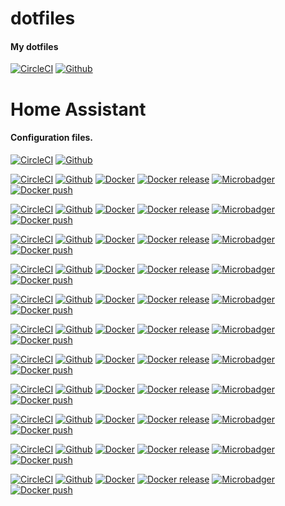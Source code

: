 # dotfiles
#### My dotfiles


[//]: # (BlockStart)
[![CircleCI](https://img.shields.io/circleci/project/github/forwardcomputers/dotfiles.svg?label=dotfiles)](https://circleci.com/gh/forwardcomputers/dotfiles)
[![Github](https://img.shields.io/badge/github--grey.svg?label=&logo=github&logoColor=white)](https://github.com/forwardcomputers/dotfiles)

[//]: # (BlockEnd)

# Home Assistant
#### Configuration files.


[//]: # (BlockStart)
[![CircleCI](https://img.shields.io/circleci/project/github/forwardcomputers/home-assistant.svg?label=home-assistant)](https://circleci.com/gh/forwardcomputers/home-assistant)
[![Github](https://img.shields.io/badge/github--grey.svg?label=&logo=github&logoColor=white)](https://github.com/forwardcomputers/home-assistant)

[//]: # (BlockEnd)
[![CircleCI](https://img.shields.io/circleci/project/github/forwardcomputers/audacity.svg?label=audacity)](https://circleci.com/gh/forwardcomputers/audacity)
[![Github](https://img.shields.io/badge/github--grey.svg?label=&logo=github&logoColor=white)](https://github.com/forwardcomputers/audacity)
[![Docker](https://img.shields.io/badge/docker--E5E5E5.svg?label=&logo=docker)](https://hub.docker.com/r/forwardcomputers/audacity)
[![Docker release](https://img.shields.io/badge/dynamic/json.svg?query=$.results.0.name&label=latest%20tag&url=https://registry.hub.docker.com/v2/repositories/forwardcomputers/audacity/tags)](https://hub.docker.com/r/forwardcomputers/audacity)
[![Microbadger](https://images.microbadger.com/badges/image/forwardcomputers/audacity.svg)](http://microbadger.com/images/forwardcomputers/audacity "Image size")
<br/>
[![Docker push](https://img.shields.io/badge/dynamic/json.svg?query=$.Labels.BuildDate&label=pushed%20on&url=https://api.microbadger.com/v1/images/forwardcomputers/audacity)](https://hub.docker.com/r/forwardcomputers/audacity)

[![CircleCI](https://img.shields.io/circleci/project/github/forwardcomputers/blender.svg?label=blender)](https://circleci.com/gh/forwardcomputers/blender)
[![Github](https://img.shields.io/badge/github--grey.svg?label=&logo=github&logoColor=white)](https://github.com/forwardcomputers/blender)
[![Docker](https://img.shields.io/badge/docker--E5E5E5.svg?label=&logo=docker)](https://hub.docker.com/r/forwardcomputers/blender)
[![Docker release](https://img.shields.io/badge/dynamic/json.svg?query=$.results.0.name&label=latest%20tag&url=https://registry.hub.docker.com/v2/repositories/forwardcomputers/blender/tags)](https://hub.docker.com/r/forwardcomputers/blender)
[![Microbadger](https://images.microbadger.com/badges/image/forwardcomputers/blender.svg)](http://microbadger.com/images/forwardcomputers/blender "Image size")
<br/>
[![Docker push](https://img.shields.io/badge/dynamic/json.svg?query=$.Labels.BuildDate&label=pushed%20on&url=https://api.microbadger.com/v1/images/forwardcomputers/blender)](https://hub.docker.com/r/forwardcomputers/blender)

[![CircleCI](https://img.shields.io/circleci/project/github/forwardcomputers/chrome.svg?label=chrome)](https://circleci.com/gh/forwardcomputers/chrome)
[![Github](https://img.shields.io/badge/github--grey.svg?label=&logo=github&logoColor=white)](https://github.com/forwardcomputers/chrome)
[![Docker](https://img.shields.io/badge/docker--E5E5E5.svg?label=&logo=docker)](https://hub.docker.com/r/forwardcomputers/chrome)
[![Docker release](https://img.shields.io/badge/dynamic/json.svg?query=$.results.0.name&label=latest%20tag&url=https://registry.hub.docker.com/v2/repositories/forwardcomputers/chrome/tags)](https://hub.docker.com/r/forwardcomputers/chrome)
[![Microbadger](https://images.microbadger.com/badges/image/forwardcomputers/chrome.svg)](http://microbadger.com/images/forwardcomputers/chrome "Image size")
<br/>
[![Docker push](https://img.shields.io/badge/dynamic/json.svg?query=$.Labels.BuildDate&label=pushed%20on&url=https://api.microbadger.com/v1/images/forwardcomputers/chrome)](https://hub.docker.com/r/forwardcomputers/chrome)

[![CircleCI](https://img.shields.io/circleci/project/github/forwardcomputers/firefox.svg?label=firefox)](https://circleci.com/gh/forwardcomputers/firefox)
[![Github](https://img.shields.io/badge/github--grey.svg?label=&logo=github&logoColor=white)](https://github.com/forwardcomputers/firefox)
[![Docker](https://img.shields.io/badge/docker--E5E5E5.svg?label=&logo=docker)](https://hub.docker.com/r/forwardcomputers/firefox)
[![Docker release](https://img.shields.io/badge/dynamic/json.svg?query=$.results.0.name&label=latest%20tag&url=https://registry.hub.docker.com/v2/repositories/forwardcomputers/firefox/tags)](https://hub.docker.com/r/forwardcomputers/firefox)
[![Microbadger](https://images.microbadger.com/badges/image/forwardcomputers/firefox.svg)](http://microbadger.com/images/forwardcomputers/firefox "Image size")
<br/>
[![Docker push](https://img.shields.io/badge/dynamic/json.svg?query=$.Labels.BuildDate&label=pushed%20on&url=https://api.microbadger.com/v1/images/forwardcomputers/firefox)](https://hub.docker.com/r/forwardcomputers/firefox)

[![CircleCI](https://img.shields.io/circleci/project/github/forwardcomputers/firefox-esr.svg?label=firefox&ndash;esr)](https://circleci.com/gh/forwardcomputers/firefox-esr)
[![Github](https://img.shields.io/badge/github--grey.svg?label=&logo=github&logoColor=white)](https://github.com/forwardcomputers/firefox-esr)
[![Docker](https://img.shields.io/badge/docker--E5E5E5.svg?label=&logo=docker)](https://hub.docker.com/r/forwardcomputers/firefox-esr)
[![Docker release](https://img.shields.io/badge/dynamic/json.svg?query=$.results.0.name&label=latest%20tag&url=https://registry.hub.docker.com/v2/repositories/forwardcomputers/firefox-esr/tags)](https://hub.docker.com/r/forwardcomputers/firefox-esr)
[![Microbadger](https://images.microbadger.com/badges/image/forwardcomputers/firefox-esr.svg)](http://microbadger.com/images/forwardcomputers/firefox-esr "Image size")
<br/>
[![Docker push](https://img.shields.io/badge/dynamic/json.svg?query=$.Labels.BuildDate&label=pushed%20on&url=https://api.microbadger.com/v1/images/forwardcomputers/firefox-esr)](https://hub.docker.com/r/forwardcomputers/firefox-esr)

[![CircleCI](https://img.shields.io/circleci/project/github/forwardcomputers/gimp.svg?label=gimp)](https://circleci.com/gh/forwardcomputers/gimp)
[![Github](https://img.shields.io/badge/github--grey.svg?label=&logo=github&logoColor=white)](https://github.com/forwardcomputers/gimp)
[![Docker](https://img.shields.io/badge/docker--E5E5E5.svg?label=&logo=docker)](https://hub.docker.com/r/forwardcomputers/gimp)
[![Docker release](https://img.shields.io/badge/dynamic/json.svg?query=$.results.0.name&label=latest%20tag&url=https://registry.hub.docker.com/v2/repositories/forwardcomputers/gimp/tags)](https://hub.docker.com/r/forwardcomputers/gimp)
[![Microbadger](https://images.microbadger.com/badges/image/forwardcomputers/gimp.svg)](http://microbadger.com/images/forwardcomputers/gimp "Image size")
<br/>
[![Docker push](https://img.shields.io/badge/dynamic/json.svg?query=$.Labels.BuildDate&label=pushed%20on&url=https://api.microbadger.com/v1/images/forwardcomputers/gimp)](https://hub.docker.com/r/forwardcomputers/gimp)

[![CircleCI](https://img.shields.io/circleci/project/github/forwardcomputers/inkscape.svg?label=inkscape)](https://circleci.com/gh/forwardcomputers/inkscape)
[![Github](https://img.shields.io/badge/github--grey.svg?label=&logo=github&logoColor=white)](https://github.com/forwardcomputers/inkscape)
[![Docker](https://img.shields.io/badge/docker--E5E5E5.svg?label=&logo=docker)](https://hub.docker.com/r/forwardcomputers/inkscape)
[![Docker release](https://img.shields.io/badge/dynamic/json.svg?query=$.results.0.name&label=latest%20tag&url=https://registry.hub.docker.com/v2/repositories/forwardcomputers/inkscape/tags)](https://hub.docker.com/r/forwardcomputers/inkscape)
[![Microbadger](https://images.microbadger.com/badges/image/forwardcomputers/inkscape.svg)](http://microbadger.com/images/forwardcomputers/inkscape "Image size")
<br/>
[![Docker push](https://img.shields.io/badge/dynamic/json.svg?query=$.Labels.BuildDate&label=pushed%20on&url=https://api.microbadger.com/v1/images/forwardcomputers/inkscape)](https://hub.docker.com/r/forwardcomputers/inkscape)

[![CircleCI](https://img.shields.io/circleci/project/github/forwardcomputers/pitivi.svg?label=pitivi)](https://circleci.com/gh/forwardcomputers/pitivi)
[![Github](https://img.shields.io/badge/github--grey.svg?label=&logo=github&logoColor=white)](https://github.com/forwardcomputers/pitivi)
[![Docker](https://img.shields.io/badge/docker--E5E5E5.svg?label=&logo=docker)](https://hub.docker.com/r/forwardcomputers/pitivi)
[![Docker release](https://img.shields.io/badge/dynamic/json.svg?query=$.results.0.name&label=latest%20tag&url=https://registry.hub.docker.com/v2/repositories/forwardcomputers/pitivi/tags)](https://hub.docker.com/r/forwardcomputers/pitivi)
[![Microbadger](https://images.microbadger.com/badges/image/forwardcomputers/pitivi.svg)](http://microbadger.com/images/forwardcomputers/pitivi "Image size")
<br/>
[![Docker push](https://img.shields.io/badge/dynamic/json.svg?query=$.Labels.BuildDate&label=pushed%20on&url=https://api.microbadger.com/v1/images/forwardcomputers/pitivi)](https://hub.docker.com/r/forwardcomputers/pitivi)

[![CircleCI](https://img.shields.io/circleci/project/github/forwardcomputers/shotcut.svg?label=shotcut)](https://circleci.com/gh/forwardcomputers/shotcut)
[![Github](https://img.shields.io/badge/github--grey.svg?label=&logo=github&logoColor=white)](https://github.com/forwardcomputers/shotcut)
[![Docker](https://img.shields.io/badge/docker--E5E5E5.svg?label=&logo=docker)](https://hub.docker.com/r/forwardcomputers/shotcut)
[![Docker release](https://img.shields.io/badge/dynamic/json.svg?query=$.results.0.name&label=latest%20tag&url=https://registry.hub.docker.com/v2/repositories/forwardcomputers/shotcut/tags)](https://hub.docker.com/r/forwardcomputers/shotcut)
[![Microbadger](https://images.microbadger.com/badges/image/forwardcomputers/shotcut.svg)](http://microbadger.com/images/forwardcomputers/shotcut "Image size")
<br/>
[![Docker push](https://img.shields.io/badge/dynamic/json.svg?query=$.Labels.BuildDate&label=pushed%20on&url=https://api.microbadger.com/v1/images/forwardcomputers/shotcut)](https://hub.docker.com/r/forwardcomputers/shotcut)

[![CircleCI](https://img.shields.io/circleci/project/github/forwardcomputers/torbrowser.svg?label=torbrowser)](https://circleci.com/gh/forwardcomputers/torbrowser)
[![Github](https://img.shields.io/badge/github--grey.svg?label=&logo=github&logoColor=white)](https://github.com/forwardcomputers/torbrowser)
[![Docker](https://img.shields.io/badge/docker--E5E5E5.svg?label=&logo=docker)](https://hub.docker.com/r/forwardcomputers/torbrowser)
[![Docker release](https://img.shields.io/badge/dynamic/json.svg?query=$.results.0.name&label=latest%20tag&url=https://registry.hub.docker.com/v2/repositories/forwardcomputers/torbrowser/tags)](https://hub.docker.com/r/forwardcomputers/torbrowser)
[![Microbadger](https://images.microbadger.com/badges/image/forwardcomputers/torbrowser.svg)](http://microbadger.com/images/forwardcomputers/torbrowser "Image size")
<br/>
[![Docker push](https://img.shields.io/badge/dynamic/json.svg?query=$.Labels.BuildDate&label=pushed%20on&url=https://api.microbadger.com/v1/images/forwardcomputers/torbrowser)](https://hub.docker.com/r/forwardcomputers/torbrowser)

[![CircleCI](https://img.shields.io/circleci/project/github/forwardcomputers/wireshark.svg?label=wireshark)](https://circleci.com/gh/forwardcomputers/wireshark)
[![Github](https://img.shields.io/badge/github--grey.svg?label=&logo=github&logoColor=white)](https://github.com/forwardcomputers/wireshark)
[![Docker](https://img.shields.io/badge/docker--E5E5E5.svg?label=&logo=docker)](https://hub.docker.com/r/forwardcomputers/wireshark)
[![Docker release](https://img.shields.io/badge/dynamic/json.svg?query=$.results.0.name&label=latest%20tag&url=https://registry.hub.docker.com/v2/repositories/forwardcomputers/wireshark/tags)](https://hub.docker.com/r/forwardcomputers/wireshark)
[![Microbadger](https://images.microbadger.com/badges/image/forwardcomputers/wireshark.svg)](http://microbadger.com/images/forwardcomputers/wireshark "Image size")
<br/>
[![Docker push](https://img.shields.io/badge/dynamic/json.svg?query=$.Labels.BuildDate&label=pushed%20on&url=https://api.microbadger.com/v1/images/forwardcomputers/wireshark)](https://hub.docker.com/r/forwardcomputers/wireshark)

